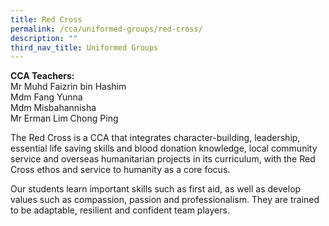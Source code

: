 ```yaml
---
title: Red Cross
permalink: /cca/uniformed-groups/red-cross/
description: ""
third_nav_title: Uniformed Groups
---
```

**CCA Teachers:**  
Mr Muhd Faizrin bin Hashim <br>
Mdm Fang Yunna   
Mdm Misbahannisha <br>
Mr Erman Lim Chong Ping

The Red Cross is a CCA that integrates character-building, leadership, essential life saving skills and blood donation knowledge, local community service and overseas humanitarian projects in its curriculum, with the Red Cross ethos and service to humanity as a core focus.

Our students learn important skills such as first aid, as well as develop values such as compassion, passion and professionalism. They are trained to be adaptable, resilient and confident team players.